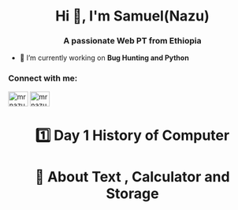 <h1 align="center">Hi 👋, I'm Samuel(Nazu)</h1>
<h3 align="center">A passionate Web PT from Ethiopia</h3>

- 🔭 I’m currently working on **Bug Hunting and Python**

<h3 align="left">Connect with me:</h3>
<p align="left">
<a href="https://twitter.com/mrnazu_" target="blank"><img align="center" src="https://raw.githubusercontent.com/rahuldkjain/github-profile-readme-generator/master/src/images/icons/Social/twitter.svg" alt="mrnazu_" height="30" width="40" /></a>
<a href="https://instagram.com/mrnazu" target="blank"><img align="center" src="https://raw.githubusercontent.com/rahuldkjain/github-profile-readme-generator/master/src/images/icons/Social/instagram.svg" alt="mrnazu" height="30" width="40" /></a>
</p>


<h1 align="center">1️⃣ Day 1 History of Computer</h1>

<h1 align="center">🛑 About Text , Calculator and Storage</h1>
<h2 align="center"></h2>

